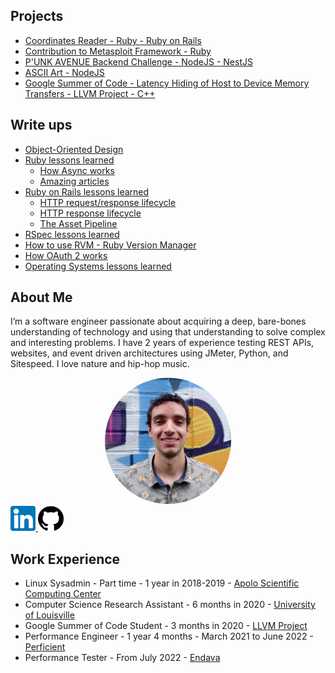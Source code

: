 ## Projects

* [Coordinates Reader - Ruby - Ruby on Rails](projects/coordinates-reader/README.md)
* [Contribution to Metasploit Framework - Ruby](projects/metasploit-framework/README.md)
* [P'UNK AVENUE Backend Challenge - NodeJS - NestJS](projects/punkave-backend-challenge/README.md)
* [ASCII Art - NodeJS](projects/ascii-art/README.md)
* [Google Summer of Code - Latency Hiding of Host to Device Memory Transfers - LLVM Project - C++](projects/gsoc2020-llvm/README.md)

## Write ups

* [Object-Oriented Design](./write-ups/object-oriented-design.md)
* [Ruby lessons learned](./write-ups/ruby/lessons-learned-ruby.md)
  * [How Async works](./write-ups/ruby/how-async-works.md)
  * [Amazing articles](./write-ups/ruby/amazing-articles.md)
* [Ruby on Rails lessons learned](./write-ups/rails/lessons-learned-rails.md)
  * [HTTP request/response lifecycle](./write-ups/rails/http-request-response-lifecycle.md)
  * [HTTP response lifecycle](./write-ups/rails/http-response-lifecycle.md)
  * [The Asset Pipeline](./write-ups/rails/the-asset-pipeline.md)
* [RSpec lessons learned](./write-ups/lessons-learned-rspec.md)
* [How to use RVM - Ruby Version Manager](./write-ups/how-to-use-rvm.md)
* [How OAuth 2 works](./write-ups/how-oauth2-works.md)
* [Operating Systems lessons learned](./write-ups/lessons-learned-operating-systems.md)

## About Me

I’m a software engineer passionate about acquiring a deep, bare-bones understanding of technology
and using that understanding to solve complex and interesting problems. I have 2 years of experience
testing REST APIs, websites, and event driven architectures using JMeter, Python, and Sitespeed.
I love nature and hip-hop music.

<div align="center">
    <img src="./assets/my_face.jpg" alt="my face" style="width: 40%; height: auto; border-radius: 50%"/>
</div>

<a target="_blank" rel="noopener" href="https://www.linkedin.com/in/htobonm/">
    <img src="./assets/linkedin.png" alt="my linkedin page" style="width: 8%; height: auto">
</a>

<a target="_blank" rel="noopener" href="https://github.com/hamax97">
    <img src="./assets/github.png" alt="my github page" style="width: 8%; height: auto">
</a>

## Work Experience

* Linux Sysadmin - Part time - 1 year in 2018-2019 - [Apolo Scientific Computing Center](https://www.eafit.edu.co/apolo)
* Computer Science Research Assistant - 6 months in 2020 - [University of Louisville](https://louisville.edu/)
* Google Summer of Code Student - 3 months in 2020 - [LLVM Project](https://github.com/llvm/llvm-project)
* Performance Engineer - 1 year 4 months - March 2021 to June 2022 - [Perficient](https://www.perficient.com/)
* Performance Tester - From July 2022 - [Endava](https://www.endava.com/)
